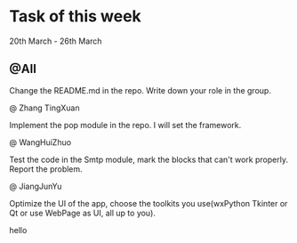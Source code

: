 # Task of this week
20th March - 26th March

## @All

Change the README.md in the repo. Write down your role in the group.

@ Zhang TingXuan 

Implement the pop module in the repo. I will set the framework.

@ WangHuiZhuo

Test the code in the Smtp module, mark the blocks that can't work properly. Report the problem.

@ JiangJunYu 

Optimize the UI of the app, choose the toolkits you use(wxPython Tkinter or Qt or use WebPage as UI, all up to you).

hello
